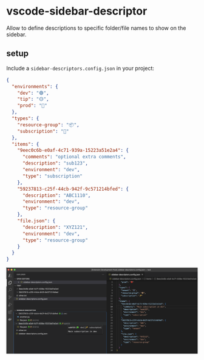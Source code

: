 # vscode-sidebar-descriptor



Allow to define descriptions to specific folder/file names to show on the sidebar.

## setup

Include a `sidebar-descriptors.config.json` in your project:


```json
{
  "environments": {
    "dev": "🟢",
    "tip": "🟡",
    "prod": "🔴"
  },
  "types": {
    "resource-group": "📦️",
    "subscription": "🔑️"
  },
  "items": {
    "9eec0c6b-e0af-4c71-939a-15223a51e2a4": {
      "comments": "optional extra comments",
      "description": "sub123",
      "environment": "dev",
      "type": "subscription"
    },
    "59237813-c25f-44cb-942f-9c571214bfed": {
      "description": "ABC1110",
      "environment": "dev",
      "type": "resource-group"
    },
    "file.json": {
      "description": "XYZ121",
      "environment": "dev",
      "type": "resource-group"
    }
  }
}
```


![example](./screenshots/usage.png)